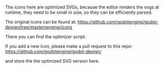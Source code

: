 The icons here are optimized SVGs, because the editor renders the svgs at runtime, they need
to be small in size, so they can be efficiently parsed.

The original icons can be found at:
https://github.com/godotengine/godot-design/tree/master/engine/icons

There you can find the optimizer script.

If you add a new icon, please make a pull request to this repo:
https://github.com/godotengine/godot-design/

and store the the optimized SVG version here.
